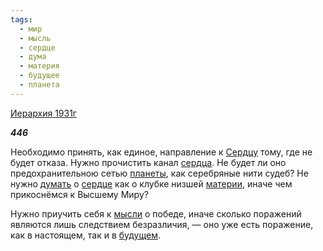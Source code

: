 ```yaml
---
tags:
  - мир
  - мысль
  - сердце
  - дума
  - материя
  - будущее
  - планета
---
```

[Иерархия 1931г](https://127.0.0.1:4002/agni/1931)

___446___

Необходимо принять, как единое, направление к [Сердцу](../../../tags/#[сердце](../../../tags/#сердце)) тому, где не будет отказа. Нужно прочистить канал [сердца](../../../tags/#[сердце](../../../tags/#сердце)). Не будет ли оно предохранительною сетью [планеты](../../../tags/#планета), как серебряные нити судеб? Не нужно [думать](../../../tags/#дума) о [сердце](../../../tags/#сердце) как о клубке низшей [материи](../../../tags/#материя), иначе чем прикоснёмся к Высшему Миру?   

Нужно приучить себя к [мысли](../../../tags/#мысль) о победе, иначе сколько поражений являются лишь следствием безразличия, — оно уже есть поражение, как в настоящем, так и в [будущем](../../../tags/#будущее).   

